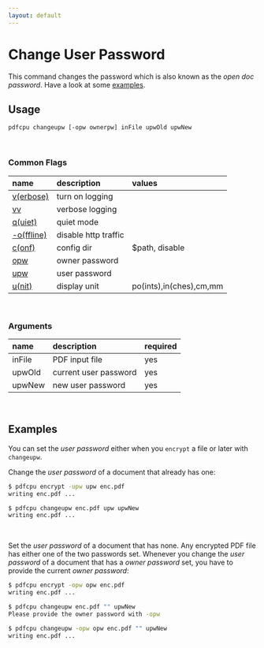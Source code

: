 ```yaml
---
layout: default
---
```


# Change User Password

This command changes the password which is also known as the *open doc password*. Have a look at some [examples](#examples).

## Usage

```
pdfcpu changeupw [-opw ownerpw] inFile upwOld upwNew
````

<br>

### Common Flags

| name                                            | description     | values
|:------------------------------------------------|:----------------|:-------
| [v(erbose)](../getting_started/common_flags.md) | turn on logging |
| [vv](../getting_started/common_flags.md)        | verbose logging |
| [q(uiet)](../getting_started/common_flags.md)   | quiet mode      |
| [-o(ffline)](../getting_started/common_flags.md)| disable http traffic |                                 | 
| [c(onf)](../getting_started/common_flags.md)    | config dir      | $path, disable
| [opw](../getting_started/common_flags.md)       | owner password  |
| [upw](../getting_started/common_flags.md)       | user password   |
| [u(nit)](../getting_started/common_flags.md)    | display unit    | po(ints),in(ches),cm,mm

<br>

### Arguments

| name         | description            | required
|:-------------|:-----------------------|:--------
| inFile       | PDF input file         | yes
| upwOld       | current user password  | yes
| upwNew       | new user password      | yes

<br>

## Examples

You can set the *user password* either when you `encrypt` a file or later with `changeupw`.

Change the *user password* of a document that already has one:
```sh
$ pdfcpu encrypt -upw upw enc.pdf
writing enc.pdf ...

$ pdfcpu changeupw enc.pdf upw upwNew
writing enc.pdf ...
```

<br>

Set the *user password* of a document that has none. Any encrypted PDF file has either one of the two passwords set. Whenever you change the *user password* of a document that has a *owner password* set, you have to provide the current *owner password*:

```sh
$ pdfcpu encrypt -opw opw enc.pdf
writing enc.pdf ...

$ pdfcpu changeupw enc.pdf "" upwNew
Please provide the owner password with -opw

$ pdfcpu changeupw -opw opw enc.pdf "" upwNew
writing enc.pdf ...
```